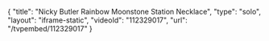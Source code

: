 {
    "title": "Nicky Butler Rainbow Moonstone Station Necklace",
    "type": "solo",
    "layout": "iframe-static",
    "videoId": "112329017",
    "url": "\/tvpembed\/112329017"
}
